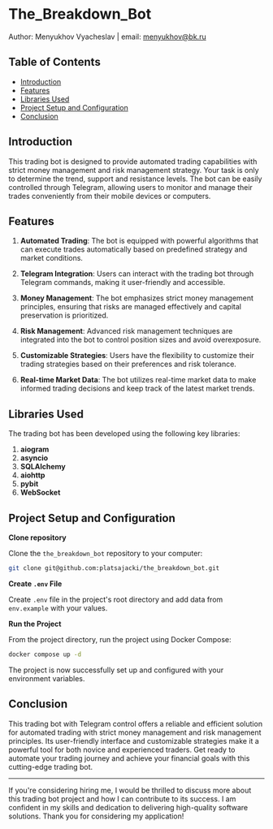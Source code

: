 # The_Breakdown_Bot

Author: Menyukhov Vyacheslav | email: menyukhov@bk.ru

## Table of Contents

- [Introduction](#introduction)
- [Features](#features)
- [Libraries Used](#libraries-used)
- [Project Setup and Configuration](#project-setup-and-configuration)
- [Conclusion](#conclusion)

## Introduction

This trading bot is designed to provide automated trading capabilities with strict money management and risk management strategy. Your task is only to determine the trend, support and resistance levels. The bot can be easily controlled through Telegram, allowing users to monitor and manage their trades conveniently from their mobile devices or computers.

## Features

1. **Automated Trading**: The bot is equipped with powerful algorithms that can execute trades automatically based on predefined strategy and market conditions.

2. **Telegram Integration**: Users can interact with the trading bot through Telegram commands, making it user-friendly and accessible.

3. **Money Management**: The bot emphasizes strict money management principles, ensuring that risks are managed effectively and capital preservation is prioritized.

4. **Risk Management**: Advanced risk management techniques are integrated into the bot to control position sizes and avoid overexposure.

5. **Customizable Strategies**: Users have the flexibility to customize their trading strategies based on their preferences and risk tolerance.

6. **Real-time Market Data**: The bot utilizes real-time market data to make informed trading decisions and keep track of the latest market trends.

## Libraries Used

The trading bot has been developed using the following key libraries:

1. **aiogram**
2. **asyncio**
3. **SQLAlchemy**
4. **aiohttp**
5. **pybit**
6. **WebSocket**

## Project Setup and Configuration

**Clone repository**

Clone the `the_breakdown_bot` repository to your computer:

```bash
git clone git@github.com:platsajacki/the_breakdown_bot.git
```

**Create `.env` File**

Create `.env` file in the project's root directory and add data from `env.example` with your values.

**Run the Project**

From the project directory, run the project using Docker Compose:

```bash
docker compose up -d
```

The project is now successfully set up and configured with your environment variables.

## Conclusion

This trading bot with Telegram control offers a reliable and efficient solution for automated trading with strict money management and risk management principles. Its user-friendly interface and customizable strategies make it a powerful tool for both novice and experienced traders. Get ready to automate your trading journey and achieve your financial goals with this cutting-edge trading bot.

---

If you're considering hiring me, I would be thrilled to discuss more about this trading bot project and how I can contribute to its success. I am confident in my skills and dedication to delivering high-quality software solutions. Thank you for considering my application!
